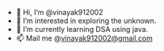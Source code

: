 - 👋 Hi, I’m @vinayak912002
- 👀 I’m interested in exploring the unknown.
- 🌱 I’m currently learning DSA using java.
- 📫 Mail me @vinayak912002@gmail.com

<!---
vinayak912002/vinayak912002 is a ✨ special ✨ repository because its `README.md` (this file) appears on your GitHub profile.
You can click the Preview link to take a look at your changes.
--->
